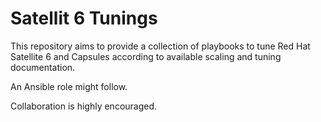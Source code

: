 # Satellit 6 Tunings

This repository aims to provide a collection of playbooks to tune
Red Hat Satellite 6 and Capsules according to available scaling and tuning
documentation.

An Ansible role might follow.

Collaboration is highly encouraged.
